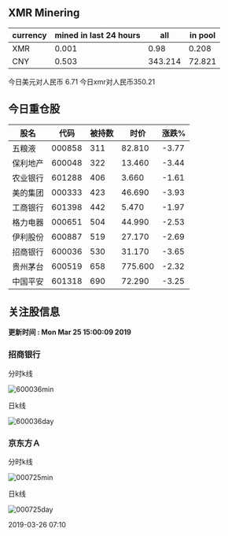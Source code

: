 ## XMR Minering

|currency|mined in last 24 hours|all|in pool|
|---|---|---|---|
|XMR|0.001|0.98|0.208|
|CNY|0.503|343.214|72.821|

今日美元对人民币 6.71	今日xmr对人民币350.21


## 今日重仓股 

|股名|代码|被持数|时价|涨跌%|
|---|---|---|---|---|
|五粮液|000858|311|82.810|-3.77|
|保利地产|600048|322|13.460|-3.44|
|农业银行|601288|406|3.660|-1.61|
|美的集团|000333|423|46.690|-3.93|
|工商银行|601398|442|5.470|-1.97|
|格力电器|000651|504|44.990|-2.53|
|伊利股份|600887|519|27.170|-2.69|
|招商银行|600036|530|31.170|-3.65|
|贵州茅台|600519|658|775.600|-2.32|
|中国平安|601318|690|72.290|-3.25|

## 关注股信息
**更新时间 : Mon Mar 25 15:00:09 2019**
### 招商银行 
分时k线

![600036min](http://image.sinajs.cn/newchart/min/n/sh600036.gif)

日k线

![600036day](http://image.sinajs.cn/newchart/daily/n/sh600036.gif)

### 京东方Ａ 
分时k线

![000725min](http://image.sinajs.cn/newchart/min/n/sz000725.gif)

日k线

![000725day](http://image.sinajs.cn/newchart/daily/n/sz000725.gif)

2019-03-26 07:10